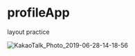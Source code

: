 # profileApp

layout practice

![KakaoTalk_Photo_2019-06-28-14-18-56](https://user-images.githubusercontent.com/35421421/60318919-b8302400-99af-11e9-9fe5-000815213bc9.png)
